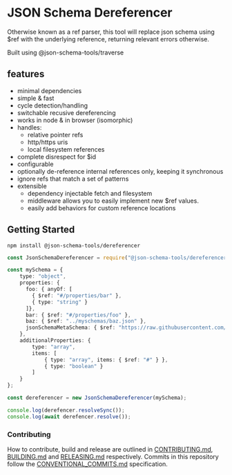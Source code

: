 # JSON Schema Dereferencer

Otherwise known as a ref parser, this tool will replace json schema using $ref with the underlying reference, returning relevant errors otherwise.

Built using @json-schema-tools/traverse

## features

- minimal dependencies
- simple & fast
- cycle detection/handling
- switchable recusive dereferencing
- works in node & in browser (isomorphic)
- handles:
  - relative pointer refs
  - http/https uris
  - local filesystem references
- complete disrespect for $id
- configurable
 - optionally de-reference internal references only, keeping it synchronous
 - ignore refs that match a set of patterns
- extensible
  - dependency injectable fetch and filesystem
  - middleware allows you to easily implement new $ref values.
  - easily add behaviors for custom reference locations

## Getting Started

`npm install @json-schema-tools/dereferencer`

```typescript
const JsonSchemaDereferencer = require("@json-schema-tools/dereferencer").default;

const mySchema = {
    type: "object",
    properties: {
      foo: { anyOf: [
        { $ref: "#/properties/bar" },
        { type: "string" }
      ]},
      bar: { $ref: "#/properties/foo" },
      baz: { $ref: "../myschemas/baz.json" },
      jsonSchemaMetaSchema: { $ref: "https://raw.githubusercontent.com/json-schema-tools/meta-schema/master/meta-schema.json" }
    },
    additionalProperties: {
        type: "array",
        items: [
            { type: "array", items: { $ref: "#" } },
            { type: "boolean" }
        ]
    }
};

const dereferencer = new JsonSchemaDereferencer(mySchema);

console.log(derefencer.resolveSync());
console.log(await derefencer.resolve());
```

### Contributing

How to contribute, build and release are outlined in [CONTRIBUTING.md](CONTRIBUTING.md), [BUILDING.md](BUILDING.md) and [RELEASING.md](RELEASING.md) respectively. Commits in this repository follow the [CONVENTIONAL_COMMITS.md](CONVENTIONAL_COMMITS.md) specification.
